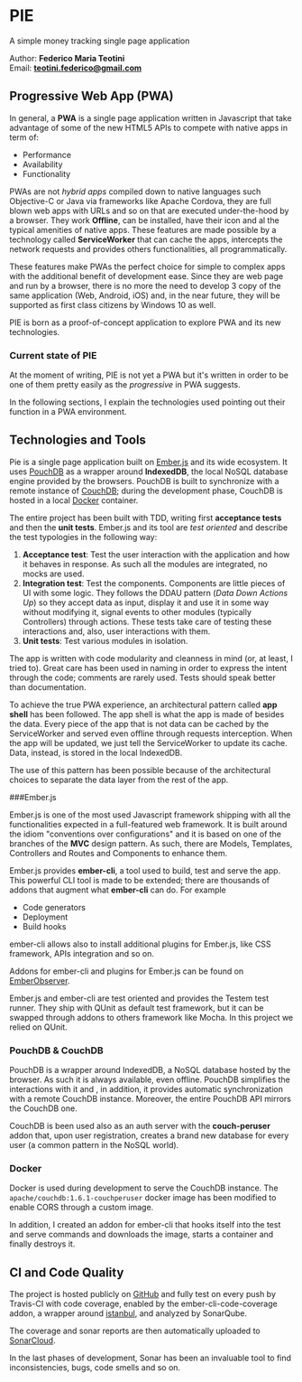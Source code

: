 # PIE

A simple money tracking single page application

Author: **Federico Maria Teotini**    
Email: **teotini.federico@gmail.com**

## Progressive Web App (PWA)

In general, a **PWA** is a single page application written in Javascript that take advantage of some of the new HTML5 APIs to compete with native apps in term of:

* Performance
* Availability
* Functionality

PWAs are not *hybrid apps* compiled down to native languages such Objective-C or Java via frameworks like Apache Cordova, they are full blown web apps with URLs and so on that are executed under-the-hood by a browser. They work **Offline**, can be installed, have their icon and al the typical amenities of native apps. These features are made possible by a technology called **ServiceWorker** that can cache the apps, intercepts the network requests and provides others functionalities, all programmatically.

These features make PWAs the perfect choice for simple to complex apps with the additional benefit  of development ease. Since they are web page and run by a browser, there is no more the need to develop 3 copy of the same application (Web, Android, iOS) and, in the near future, they will be supported as first class citizens by Windows 10 as well.

PIE is born as a proof-of-concept application to explore PWA and its new technologies.

### Current state of PIE

At the moment of writing, PIE is not yet a PWA but it's written in order to be one of them pretty easily as the *progressive* in PWA suggests. 

In the following sections, I explain the technologies used pointing out their function in a PWA environment.

## Technologies and Tools

Pie is a single page application built on [Ember.js](https://www.emberjs.com/) and its wide ecosystem. It uses [PouchDB](https://pouchdb.com/) as a wrapper around **IndexedDB**, the local NoSQL database engine provided by the browsers. PouchDB is built to synchronize with a remote instance of [CouchDB](http://couchdb.apache.org/); during the development phase, CouchDB is hosted in a local [Docker](https://www.docker.com/) container.

The entire project has been built with TDD, writing first **acceptance tests** and then the **unit tests**. Ember.js and its tool are *test oriented* and describe the test typologies in the following way:

1. **Acceptance test**: Test the user interaction with the application and how it behaves in response. As such all the modules are integrated, no mocks are used.
2. **Integration test**: Test the components. Components are little pieces of UI with some logic. They follows the DDAU pattern (*Data Down Actions Up*) so they accept data as input, display it and use it in some way without modifying it, signal events to other modules (typically Controllers) through actions. These tests take care of testing these interactions and, also, user interactions with them.
3. **Unit tests**: Test various modules in isolation.

The app is written with code modularity and cleanness in mind (or, at least, I tried to). Great care has been used in naming in order to express the intent through the code; comments are rarely used. Tests should speak better than documentation. 

To achieve the true PWA experience, an architectural pattern called **app shell** has been followed. The app shell is what the app is made of besides the data. Every piece of the app that is not data can be cached by the ServiceWorker and served even offline through requests interception. When the app will be updated, we just tell the ServiceWorker to update its cache. Data, instead, is stored in the local IndexedDB.

The use of this pattern has been possible because of the architectural choices to separate the data layer from the rest of the app. 

###Ember.js

Ember.js is one of the most used Javascript framework shipping with all the functionalities expected in a full-featured web framework. It is built around the idiom "conventions over configurations" and it is based on one of the branches of the **MVC** design pattern. As such, there are Models, Templates, Controllers and Routes and Components to enhance them.

Ember.js provides **ember-cli**, a tool used to build, test  and serve the app. This powerful CLI tool is made to be extended; there are thousands of addons that augment what **ember-cli** can do. For example

* Code generators
* Deployment
* Build hooks

ember-cli allows also to install additional plugins for Ember.js, like CSS framework, APIs integration and so on.

Addons for ember-cli and plugins for Ember.js can be found on [EmberObserver](https://emberobserver.com/).

Ember.js and ember-cli are test oriented and provides the Testem test runner. They ship with QUnit as default test framework, but it can be swapped through addons to others framework like Mocha. In this project we relied on QUnit.

### PouchDB & CouchDB

PouchDB is a wrapper around IndexedDB, a NoSQL database hosted by the browser. As such it is always available, even offline. PouchDB simplifies the interactions with it and , in addition, it provides automatic synchronization with a remote CouchDB instance. Moreover, the entire PouchDB API mirrors the CouchDB one.

CouchDB is been used also as an auth server with the **couch-peruser** addon that, upon user registration, creates a brand new database for every user (a common pattern in the NoSQL world).

### Docker

Docker is used during development to serve the CouchDB instance. The `apache/couchdb:1.6.1-couchperuser` docker image has been modified to enable CORS through a custom image.

In addition, I created an addon for ember-cli that hooks itself into the test and serve commands and downloads the image, starts a container and finally destroys it.

## CI and Code Quality

The project is hosted publicly on [GitHub](https://github.com/Fed03/pie) and fully test on every push by Travis-CI with code coverage, enabled by the ember-cli-code-coverage addon, a wrapper around [istanbul](https://istanbul.js.org/), and analyzed by SonarQube.

The coverage and sonar reports are then automatically uploaded to [SonarCloud](https://sonarcloud.io/dashboard?id=fed03%3Apie%3Anew_version).

In the last phases of development, Sonar has been an invaluable tool to find inconsistencies, bugs, code smells and so on.